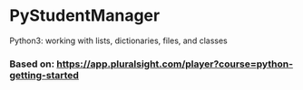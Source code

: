 # PyStudentManager
Python3: working with lists, dictionaries, files, and classes

### Based on: https://app.pluralsight.com/player?course=python-getting-started
